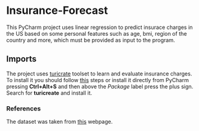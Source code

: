 # Insurance-Forecast
This PyCharm project uses linear regression to predict insurace charges in the US based on some personal features
such as age, bmi, region of the country and more, which must be provided as input to the program.
## Imports
The project uses [turicrate](https://github.com/apple/turicreate) toolset to learn and evaluate insurance charges.
To install it you should follow [this](https://github.com/apple/turicreate#installation) steps or install it
directly from PyCharm pressing **Ctrl+Alt+S** and then above the *Package* label press the plus sign. Search for **turicreate** and install it.
### References
The dataset was taken from [this](https://www.kaggle.com/mirichoi0218/insurance) webpage.
